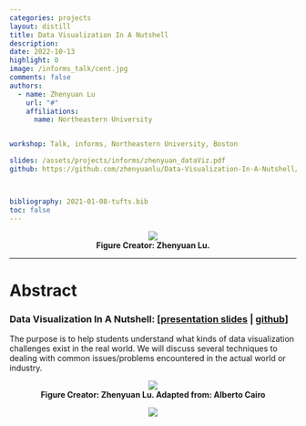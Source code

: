 ```yaml
---
categories: projects
layout: distill
title: Data Visualization In A Nutshell
description:
date: 2022-10-13
highlight: 0
image: /informs_talk/cent.jpg
comments: false
authors:
  - name: Zhenyuan Lu
    url: "#"
    affiliations:
      name: Northeastern University


workshop: Talk, informs, Northeastern University, Boston

slides: /assets/projects/informs/zhenyuan_dataViz.pdf
github: https://github.com/zhenyuanlu/Data-Visualization-In-A-Nutshell/blob/main/zhenyuan_dataViz.pdf



bibliography: 2021-01-08-tufts.bib
toc: false
---
```

<div class="l-page">
<center>
  <figure style="max-width:100%;">
    <img src="{{ '/assets/projects/informs_talk/cent3.jpg' | relative_url }}"  />
    <figcaption>
      <strong> Figure Creator: Zhenyuan Lu.  </strong>
    </figcaption>
  </figure>
</center>
</div>

***

# Abstract 

### Data Visualization In A Nutshell: [<a href="/assets/projects/informs/zhenyuan_dataViz.pdf" target="_blank">presentation slides</a> | <a href="[/assets/projects/informs/zhenyuan_dataViz.pdf](https://github.com/zhenyuanlu/Data-Visualization-In-A-Nutshell/blob/main/zhenyuan_dataViz.pdf)" target="_blank">github</a>]

The purpose is to help students understand what kinds of data visualization challenges exist in the real world. We will discuss several techniques to dealing with common issues/problems encountered in the actual world or industry.

<div class="l-page">
<center>
  <figure style="max-width:100%;">
    <img src="{{ '/assets/projects/informs_talk/encode_decode.jpg' | relative_url }}"  />
    <figcaption>
      <strong> Figure Creator: Zhenyuan Lu. Adapted from: Alberto Cairo </strong>
    </figcaption>
  </figure>
</center>
</div>

<center>
  <figure style="max-width:80%;">
    <img src="{{ '/assets/projects/informs_talk/informs_seminar.jpg' | relative_url }}"  />
    <figcaption>
      <strong></strong>
    </figcaption>
  </figure>
</center>
